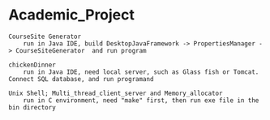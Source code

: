 # Academic_Project
    CourseSite Generator
        run in Java IDE, build DesktopJavaFramework -> PropertiesManager -> CourseSiteGenerator  and run program
    
    chickenDinner
        run in Java IDE, need local server, such as Glass fish or Tomcat. Connect SQL database, and run programand
    
    Unix Shell; Multi_thread_client_server and Memory_allocator
        run in C environment, need "make" first, then run exe file in the bin directory
    
